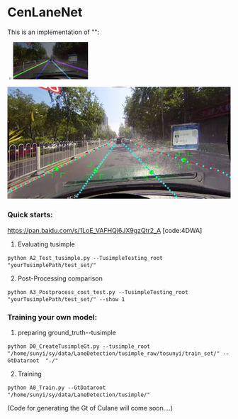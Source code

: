# CenLaneNet

This is an implementation of  "":

​                                                                                         <img src="ReadMe.assets/151_ins.jpg" style="zoom:33%;" />    <img src="ReadMe.assets/151_res.jpg" style="zoom:33%;" /> 

![](ReadMe.assets/151.jpg)

### Quick starts:
https://pan.baidu.com/s/1LoE_VAFHQj6JX9gzQtr2_A [code:4DWA]
1) Evaluating tusimple

```
python A2_Test_tusimple.py --TusimpleTesting_root "yourTusimplePath/test_set/"
```

2) Post-Processing comparison

```
python A3_Postprocess_cost_test.py --TusimpleTesting_root  "yourTusimplePath/test_set/" --show 1
```



### Training your own model:

1) preparing ground_truth--tusimple

```
python D0_CreateTusimpleGt.py --tusimple_root "/home/sunyi/sy/data/LaneDetection/tusimple_raw/tosunyi/train_set/" --GtDataroot  "./"
```

2) Training

```
python A0_Train.py --GtDataroot "/home/sunyi/sy/data/LaneDetection/tusimple/"
```

(Code for generating the Gt of Culane will come soon....)
